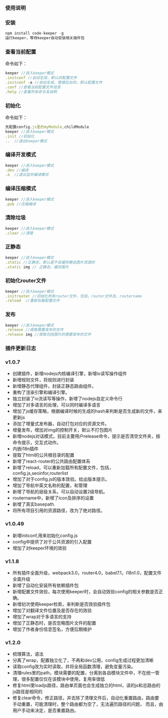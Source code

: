 ### 使用说明

### 安装
```javascript
npm install code-keeper -g
运行keeper，等待keeper自动安装相关插件包
```

### 查看当前配置
命令如下：
```javascript
keeper //进入keeper模式
.initconf //自动生成，默认的配置文件
.initconf -a //自动生成，管理后台的，默认配置文件
.conf //查看当前配置文件信息
.help //查看所有命令及说明
```

### 初始化
命令如下：
```javascript
先配置config.js里的myModule,childModule
keeper //进入keeper模式
.init //初始化
..  //退出keeper模式
```

### 编译开发模式
```javascript
keeper //进入keeper模式
.dev //编译
.e  //退出监听编译模式
```

### 编译压缩模式
```javascript
keeper //进入keeper模式
.pub //压缩编译
```

### 清除垃圾
```javascript
keeper //进入keeper模式
.clear //清理
```

### 正静态
```javascript
keeper //进入keeper模式
.static //正静态，默认是不会缓存静态图片资源的
.static img // 正静态，缓存图片
```

### 初始化router文件
```javascript
keeper //进入keeper模式
.initrouter //初始化所有router文件，包括，router文件及，routername
.reload  //重新加载配置文件
```

### 发布
```javascript
keeper //进入keeper模式
.release //提取需要发布的文件
.release img //提取包括图片的需要发布的文件
```


### 插件更新日志

### v1.0.7
- 创建插件，新增nodejs内核编译引擎，新增io读写操作组件
- 新增规则文件，将规则进行封装
- 新增静态代理组件，封装正静态路由组件。
- 重构了渲染引擎和编译引擎。
- 独立封装了io流读写等操作，新增了nodejs自定义命令行
- 增加了对多语言的处理，可以同时编译多语言
- 增加了js缓存策略，根据编译时候的生成的hash来判断是否生成新的文件，来更新js
- 添加了增量式发布器，自动打包对应的资源文件。
- 增量发布，增加对img的控制开关，默认不打包图片
- 新增nodejs对话模式，目前主要用户release命令，提示是否清空文件夹，按命令提示，交互式动作。
- 内嵌i18n插件
- 提取了html的公共根目录的配置
- 新增了react-router的公共路由配置体系
- 新增了reload，可以重新加载所有配置文件，包括，config.js,seoinfor,routerlist
- 增加了对于config.js的版本效验。给出版本提示。
- 增加了导航中英文名称的配置，和管理
- 新增了导航的层级关系，可以自动设置2级导航。
- routername中，新增了icon及排序的设置
- 新增了真实basepath.
- 将所有项目引用的资源路径，改为了绝对路径。

### v1.0.49
- 新增initconf,用来初始化config.js
- config中提供了对于公共资源的引入配置
- 增加了对keeper环境的效验

### v1.1.8
- 所有插件全面升级，webpack3.0，router4.0，babel7.1，i18n1.0，配置文件全面升级
- 新增了自动化安装所有依赖插件包
- 新增配置文件效验，每次使用keeper时，会自动效验config的相关参数是否正确。
- 新增初次使用keeper检索，来判断是否效验插件包
- 增加了对翻译文件位置及是否存在的效验
- 增加了wrap对于多语言的支持
- 增加了正静态时，是否忽略图片文件的配置
- 增加了作者身份信息签名，方便后期维护

### v1.2.0
- 梳理算法，语法
- 分离了wrap，配置独立化了，不再和dev公用，config生成过程更加清晰
- 读取config改为实时读取，并将全局函数清理，避免变量污染。
- 清理rules里的path，模块需要的配置，分离到各自模块文件中，不在统一管理，很多配置仅仅在该模块中使用，复用率很低
- 修复html里loadjs路径，路由单页面也会生成独立的html，读的js和总路由的js路径是相同的
- 修复clear命令，修正路径，并去除了清理文件后，自动化重置路由，路由要手动重置，可能清理时，整个路由都为空了，无法遍历路径的问题，
  而且，由用户手动来决定，是否重置路由。